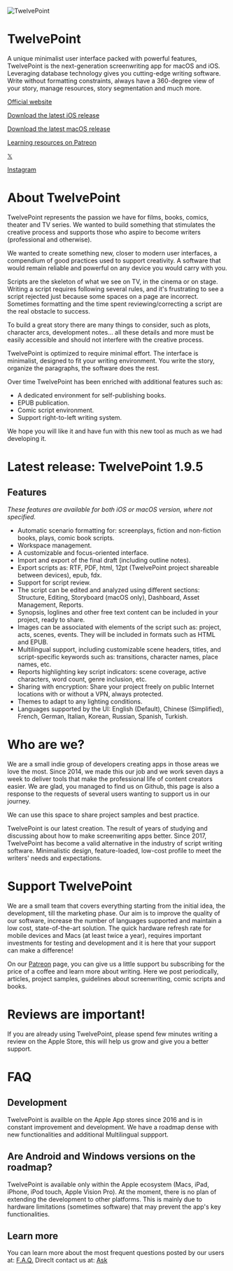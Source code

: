 ![TwelvePoint](https://www.twelvept.com/config/img/FB-twelvepoint-banner.jpg?137CD325A1CD4510A40112911F769284)


# TwelvePoint
A unique minimalist user interface packed with powerful features, TwelvePoint is the next-generation screenwriting app for macOS and iOS.
Leveraging database technology gives you cutting-edge writing software.
Write without formatting constraints, always have a 360-degree view of your story, manage resources, story segmentation and much more.

[Official website](https://www.twelvept.com)

[Download the latest iOS release](https://apps.apple.com/lu/app/apple-store/id1124123665?pt=1462392&ct=WBHPM&mt=8)

[Download the latest macOS release](https://apps.apple.com/lu/app/apple-store/id1191200443?pt=1462392&ct=WBHPD&mt=8)

[Learning resources on Patreon](https://www.patreon.com/twelvepoint)

[𝕏](https://twitter.com/twelvepointapp)

[Instagram](https://www.instagram.com/twelvepointapp)

# About TwelvePoint
TwelvePoint represents the passion we have for films, books, comics, theater and TV series. We wanted to build something that stimulates the creative process and supports those who aspire to become writers (professional and otherwise).

We wanted to create something new, closer to modern user interfaces, a compendium of good practices used to support creativity. A software that would remain reliable and powerful on any device you would carry with you.

Scripts are the skeleton of what we see on TV, in the cinema or on stage. Writing a script requires following several rules, and it's frustrating to see a script rejected just because some spaces on a page are incorrect. Sometimes formatting and the time spent reviewing/correcting a script are the real obstacle to success.

To build a great story there are many things to consider, such as plots, character arcs, development notes… all these details and more must be easily accessible and should not interfere with the creative process.

TwelvePoint is optimized to require minimal effort. The interface is minimalist, designed to fit your writing environment.
You write the story, organize the paragraphs, the software does the rest.

Over time TwelvePoint has been enriched with additional features such as:
- A dedicated environment for self-publishing books.
- EPUB publication.
- Comic script environment.
- Support right-to-left writing system.
  
We hope you will like it and have fun with this new tool as much as we had developing it.

# Latest release: TwelvePoint 1.9.5

## Features
*These features are available for both iOS or macOS version, where not specified.*

* Automatic scenario formatting for: screenplays, fiction and non-fiction books, plays, comic book scripts.
* Workspace management.
* A customizable and focus-oriented interface.
* Import and export of the final draft (including outline notes).
* Export scripts as: RTF, PDF, html, 12pt (TwelvePoint project shareable between devices), epub, fdx.
* Support for script review.
* The script can be edited and analyzed using different sections: Structure, Editing, Storyboard (macOS only), Dashboard, Asset Management, Reports.
* Synopsis, loglines and other free text content can be included in your project, ready to share.
* Images can be associated with elements of the script such as: project, acts, scenes, events. They will be included in formats such as HTML and EPUB.
* Multilingual support, including customizable scene headers, titles, and script-specific keywords such as: transitions, character names, place names, etc.
* Reports highlighting key script indicators: scene coverage, active characters, word count, genre inclusion, etc.
* Sharing with encryption: Share your project freely on public Internet locations with or without a VPN, always protected.
* Themes to adapt to any lighting conditions.
* Languages supported by the UI: English (Default), Chinese (Simplified), French, German, Italian, Korean, Russian, Spanish, Turkish. 

# Who are we?

We are a small indie group of developers creating apps in those areas we love the most. Since 2014, we made this our job and we work seven days a week to deliver tools that make the professional life of content creators easier. We are glad, you managed to find us on Github, this page is also a response to the requests of several users wanting to support us in our journey.

We can use this space to share project samples and best practice.

TwelvePoint is our latest creation. The result of years of studying and discussing about how to make screenwriting apps better. 
Since 2017, TwelvePoint has become a valid alternative in the industry of script writing software. 
Minimalistic design, feature-loaded, low-cost profile to meet the writers' needs and expectations.

# Support TwelvePoint

We are a small team that covers everything starting from the initial idea, the development, till the marketing phase. Our aim is to improve the quality of our software, increase the number of languages supported and maintain a low cost, state-of-the-art solution.  The quick hardware refresh rate for mobile devices and Macs (at least twice a year), requires important investments for testing and development and it is here that your support can make a difference!

On our [Patreon](https://www.patreon.com/twelvepoint) page, you can give us a little support bu subscribing for the price of a coffee and learn more about writing. 
Here we post periodically, articles, project samples, guidelines about screenwriting, comic scripts and books.

# Reviews are important!

If you are already using TwelvePoint, please spend few minutes writing a review on the Apple Store, this will help us grow and give you a better support. 


# FAQ

## Development
TwelvePoint is availble on the Apple App stores since 2016 and is in constant improvement and development.
We have a roadmap dense with new functionalities and additional Multilingual suppport.

## Are Android and Windows versions on the roadmap?

TwelvePoint is available only within the Apple ecosystem (Macs, iPad, iPhone, iPod touch, Apple Vision Pro). 
At the moment, there is no plan of extending the development to other platforms. 
This is mainly due to hardware limitations (sometimes software) that may prevent the app's key functionalities. 

## Learn more
You can learn more about the most frequent questions posted by our users at: [F.A.Q.](https://www.twelvept.com/faq/en/questions/frequently-asked-questions.html)
Direclt contact us at: [Ask](ask@morepaths.com)









